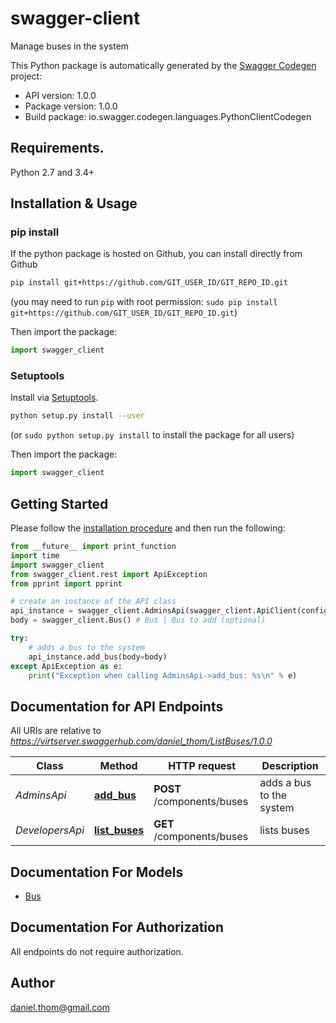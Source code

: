 # swagger-client
Manage buses in the system

This Python package is automatically generated by the [Swagger Codegen](https://github.com/swagger-api/swagger-codegen) project:

- API version: 1.0.0
- Package version: 1.0.0
- Build package: io.swagger.codegen.languages.PythonClientCodegen

## Requirements.

Python 2.7 and 3.4+

## Installation & Usage
### pip install

If the python package is hosted on Github, you can install directly from Github

```sh
pip install git+https://github.com/GIT_USER_ID/GIT_REPO_ID.git
```
(you may need to run `pip` with root permission: `sudo pip install git+https://github.com/GIT_USER_ID/GIT_REPO_ID.git`)

Then import the package:
```python
import swagger_client 
```

### Setuptools

Install via [Setuptools](http://pypi.python.org/pypi/setuptools).

```sh
python setup.py install --user
```
(or `sudo python setup.py install` to install the package for all users)

Then import the package:
```python
import swagger_client
```

## Getting Started

Please follow the [installation procedure](#installation--usage) and then run the following:

```python
from __future__ import print_function
import time
import swagger_client
from swagger_client.rest import ApiException
from pprint import pprint

# create an instance of the API class
api_instance = swagger_client.AdminsApi(swagger_client.ApiClient(configuration))
body = swagger_client.Bus() # Bus | Bus to add (optional)

try:
    # adds a bus to the system
    api_instance.add_bus(body=body)
except ApiException as e:
    print("Exception when calling AdminsApi->add_bus: %s\n" % e)

```

## Documentation for API Endpoints

All URIs are relative to *https://virtserver.swaggerhub.com/daniel_thom/ListBuses/1.0.0*

Class | Method | HTTP request | Description
------------ | ------------- | ------------- | -------------
*AdminsApi* | [**add_bus**](docs/AdminsApi.md#add_bus) | **POST** /components/buses | adds a bus to the system
*DevelopersApi* | [**list_buses**](docs/DevelopersApi.md#list_buses) | **GET** /components/buses | lists buses


## Documentation For Models

 - [Bus](docs/Bus.md)


## Documentation For Authorization

 All endpoints do not require authorization.


## Author

daniel.thom@gmail.com

